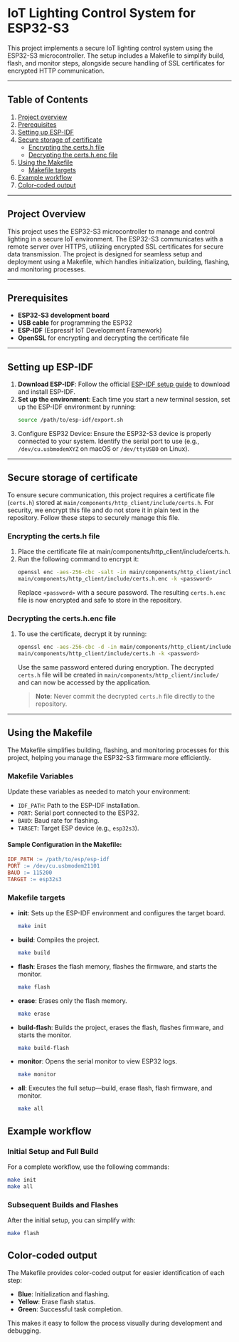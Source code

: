 [//]: # (# Secure Storage of Certificate)

[//]: # ()

[//]: # (This project requires the certificate file `main/components/http_client/include/certs.h`, but we do not store it in the)

[//]: # (repository in plain text for security reasons. Below, you’ll find instructions on how to encrypt and decrypt this file.)

[//]: # ()

[//]: # (## Instructions for Encrypting and Decrypting the Certificate File)

[//]: # ()

[//]: # (### Prerequisites)

[//]: # ()

[//]: # (We use `openssl` to encrypt and decrypt the file, which is typically available on most operating systems. If you don’t)

[//]: # (have `openssl`, please install it according to your system requirements.)

[//]: # ()

[//]: # (### Step 1: Encrypting the `certs.h` File)

[//]: # ()

[//]: # (1. Place the certificate file at `main/components/http_client/include/certs.h`.)

[//]: # (2. Run the following command to encrypt the file:)

[//]: # (   ```bash)

[//]: # (   openssl enc -aes-256-cbc -salt -in main/components/http_client/include/certs.h -out main/components/http_client/include/certs.h.enc -k <password>)

[//]: # (   ```)

[//]: # (   Replace <password> with the password you wish to use for encryption.)

[//]: # ()

[//]: # (### Step 2: Decrypting the `certs.h.enc` File)

[//]: # ()

[//]: # (1. To use the certificate, decrypt the file first:)

[//]: # (   ```bash)

[//]: # (   openssl enc -aes-256-cbc -d -in main/components/http_client/include/certs.h.enc -out main/components/http_client/include/certs.h -k <password>)

[//]: # (   ```)

[//]: # (   Enter the same password used for encryption.)

[//]: # (2. The `certs.h` file will now be available for use in your application.)

[//]: # ()

# IoT Lighting Control System for ESP32-S3

This project implements a secure IoT lighting control system using the ESP32-S3 microcontroller. The setup includes a
Makefile to simplify build, flash, and monitor steps, alongside secure handling of SSL certificates for encrypted HTTP
communication.

---

## Table of Contents

[//]: # (1. [Example]&#40;#example&#41;)

[//]: # (2. [Example2]&#40;#example2&#41;)

[//]: # (3. [Third Example]&#40;#third-example&#41;)

[//]: # (4. [Fourth Example]&#40;#fourth-examplehttpwwwfourthexamplecom&#41;)

1. [Project overview](#project-overview)
2. [Prerequisites](#prerequisites)
3. [Setting up ESP-IDF](#setting-up-esp-idf)
4. [Secure storage of certificate](#secure-storage-of-certificate)
    * [Encrypting the certs.h file](#encrypting-the-certsh-file)
    * [Decrypting the certs.h.enc file](#decrypting-the-certshenc-file)
5. [Using the Makefile](#using-the-makefile)
    * [Makefile targets](#makefile-targets)
6. [Example workflow](#example-workflow)
7. [Color-coded output](#color-coded-output)

---

## Project Overview

This project uses the ESP32-S3 microcontroller to manage and control lighting in a secure IoT environment. The ESP32-S3
communicates with a remote server over HTTPS, utilizing encrypted SSL certificates for secure data transmission. The
project is designed for seamless setup and deployment using a Makefile, which handles initialization, building,
flashing, and monitoring processes.

---

## Prerequisites

* **ESP32-S3 development board**
* **USB cable** for programming the ESP32
* **ESP-IDF** (Espressif IoT Development Framework)
* **OpenSSL** for encrypting and decrypting the certificate file

---

## Setting up ESP-IDF

1. **Download ESP-IDF**: Follow the
   official [ESP-IDF setup guide](https://docs.espressif.com/projects/esp-idf/en/stable/esp32/get-started/index.html) to
   download and install ESP-IDF.
2. **Set up the environment**: Each time you start a new terminal session, set up the ESP-IDF environment by running:
   ```bash
   source /path/to/esp-idf/export.sh
   ```
3. Configure ESP32 Device: Ensure the ESP32-S3 device is properly connected to your system. Identify the serial port to
   use (e.g., `/dev/cu.usbmodemXYZ` on macOS or `/dev/ttyUSB0` on Linux).

---

## Secure storage of certificate

To ensure secure communication, this project requires a certificate file (`certs.h`) stored at
`main/components/http_client/include/certs.h`. For security, we encrypt this file and do not store it in plain text in
the
repository. Follow these steps to securely manage this file.

### Encrypting the certs.h file

1. Place the certificate file at main/components/http_client/include/certs.h.
2. Run the following command to encrypt it:
   ```bash
   openssl enc -aes-256-cbc -salt -in main/components/http_client/include/certs.h -out
   main/components/http_client/include/certs.h.enc -k <password>
   ```
   Replace `<password>` with a secure password. The resulting `certs.h.enc` file is now encrypted and safe to store in
   the
   repository.

### Decrypting the certs.h.enc file

1. To use the certificate, decrypt it by running:
   ```bash
   openssl enc -aes-256-cbc -d -in main/components/http_client/include/certs.h.enc -out
   main/components/http_client/include/certs.h -k <password>
   ```

   Use the same password entered during encryption. The decrypted `certs.h` file will be created
   in `main/components/http_client/include/` and can now be accessed by the application.

   > **Note**: Never commit the decrypted `certs.h` file directly to the repository.

---

## Using the Makefile

The Makefile simplifies building, flashing, and monitoring processes for this project, helping you manage the ESP32-S3
firmware more efficiently.

### Makefile Variables

Update these variables as needed to match your environment:

* `IDF_PATH`: Path to the ESP-IDF installation.
* `PORT`: Serial port connected to the ESP32.
* `BAUD`: Baud rate for flashing.
* `TARGET`: Target ESP device (e.g., `esp32s3`).

#### Sample Configuration in the Makefile:

```makefile
IDF_PATH := /path/to/esp/esp-idf
PORT := /dev/cu.usbmodem21101
BAUD := 115200
TARGET := esp32s3
```

### Makefile targets

* **init**: Sets up the ESP-IDF environment and configures the target board.
   ```bash
   make init
   ```

* **build**: Compiles the project.
  ```bash
  make build
  ```

* **flash**: Erases the flash memory, flashes the firmware, and starts the monitor.
    ``` bash
  make flash
  ```

* **erase**: Erases only the flash memory.
    ```bash
  make erase
  ```

* **build-flash**: Builds the project, erases the flash, flashes firmware, and starts the monitor.
  ```bash
  make build-flash
  ```

* **monitor**: Opens the serial monitor to view ESP32 logs.
  ```bash
  make monitor
  ```

* **all**: Executes the full setup—build, erase flash, flash firmware, and monitor.
  ```bash
  make all
  ```

## Example workflow

### Initial Setup and Full Build

For a complete workflow, use the following commands:

```bash
make init
make all
```

### Subsequent Builds and Flashes

After the initial setup, you can simplify with:

```bash
make flash
```

## Color-coded output

The Makefile provides color-coded output for easier identification of each step:

* **Blue**: Initialization and flashing.
* **Yellow**: Erase flash status.
* **Green**: Successful task completion.

This makes it easy to follow the process visually during development and debugging.